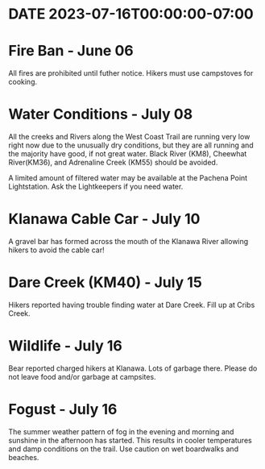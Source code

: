 # DATE 2023-07-16T00:00:00-07:00

# Fire Ban - June 06
All fires are prohibited until futher notice. Hikers must use campstoves for cooking. 

# Water Conditions - July 08
All the creeks and Rivers along the West Coast Trail are running very low right now due to the unusually dry conditions, but they are all running and the majority have good, if not great water. Black River (KM8), Cheewhat River(KM36), and Adrenaline Creek (KM55) should be avoided.

A limited amount of filtered water may be available at the Pachena Point Lightstation. Ask the Lightkeepers if you need water. 

# Klanawa Cable Car - July 10
A gravel bar has formed across the mouth of the Klanawa River allowing hikers to avoid the cable car!

# Dare Creek (KM40) - July 15
Hikers reported having trouble finding water at Dare Creek. Fill up at Cribs Creek.

# Wildlife - July 16
Bear reported charged hikers at Klanawa. Lots of garbage there. Please do not leave food and/or garbage at campsites.

# Fogust - July 16
The summer weather pattern of fog in the evening and morning and sunshine in the afternoon has started. This results in cooler temperatures and damp conditions on the trail. Use caution on wet boardwalks and beaches.
